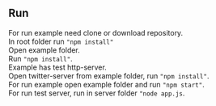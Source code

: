 ## Run
For run example need clone or download repository.<br>
In root folder run ```"npm install"```<br>
Open example folder.<br>
Run ```"npm install"```.<br>
Example has test http-server.<br>
Open twitter-server from example folder, run ```"npm install"```.<br>
For run example open example folder and run ```"npm start"```.<br>
For run test server, run in server folder ```"node app.js```.
